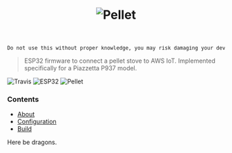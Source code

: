 <h1 align="center"><br>
<img src="https://user-images.githubusercontent.com/6751621/29040987-705cb454-7bb1-11e7-9bc9-250dc4410273.png" alt="Pellet">
<br><br>
</h1>

<div align="center"><sub><pre>Do not use this without proper knowledge, you may risk damaging your device.</pre></sub></div>

> ESP32 firmware to connect a pellet stove to AWS IoT. Implemented specifically for a Piazzetta P937 model.

![Travis](https://img.shields.io/travis/daniele-salvagni/pellet-aws-iot.svg) ![ESP32](https://img.shields.io/badge/platform-esp32-1a7bbd.svg) ![Pellet](https://img.shields.io/badge/pellet-burning-5861a3.svg)

### Contents

- [About](#about)
- [Configuration](#configuration)
- [Build](#build)

Here be dragons.

